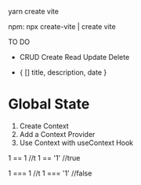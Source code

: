 yarn create vite

npm:
npx create-vite | create vite

TO DO

- CRUD Create Read Update Delete

- {
  []
  title,
  description,
  date
  }

# Global State

1. Create Context
2. Add a Context Provider
3. Use Context with useContext Hook

1 == 1 //t
1 == '1' //true

1 === 1 //t
1 === '1' //false
